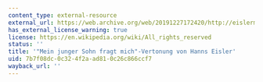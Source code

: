 ```yaml
---
content_type: external-resource
external_url: https://web.archive.org/web/20191227172420/http://eislermusic.com/reviews/son.htm
has_external_license_warning: true
license: https://en.wikipedia.org/wiki/All_rights_reserved
status: ''
title: '"Mein junger Sohn fragt mich"-Vertonung von Hanns Eisler'
uid: 7b7f08dc-0c32-4f2a-ad81-0c26c866ccf7
wayback_url: ''
---
```

